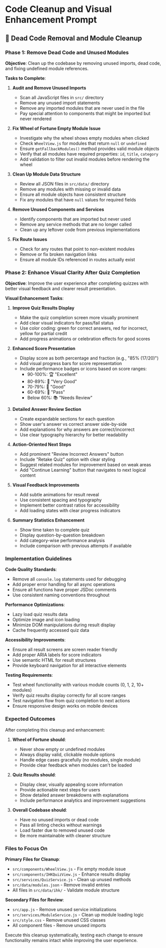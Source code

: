 # Code Cleanup and Visual Enhancement Prompt

## 🧹 Dead Code Removal and Module Cleanup

### Phase 1: Remove Dead Code and Unused Modules

**Objective**: Clean up the codebase by removing unused imports, dead code, and fixing undefined module references.

**Tasks to Complete**:

1. **Audit and Remove Unused Imports**
   - Scan all JavaScript files in `src/` directory
   - Remove any unused import statements
   - Remove any imported modules that are never used in the file
   - Pay special attention to components that might be imported but never rendered

2. **Fix Wheel of Fortune Empty Module Issue**
   - Investigate why the wheel shows empty modules when clicked
   - Check `WheelView.js` for modules that return `null` or `undefined`
   - Ensure `getFallbackModules()` method provides valid module objects
   - Verify that all modules have required properties: `id`, `title`, `category`
   - Add validation to filter out invalid modules before rendering the wheel

3. **Clean Up Module Data Structure**
   - Review all JSON files in `src/data/` directory
   - Remove any modules with missing or invalid data
   - Ensure all module objects have consistent structure
   - Fix any modules that have `null` values for required fields

4. **Remove Unused Components and Services**
   - Identify components that are imported but never used
   - Remove any service methods that are no longer called
   - Clean up any leftover code from previous implementations

5. **Fix Route Issues**
   - Check for any routes that point to non-existent modules
   - Remove or fix broken navigation links
   - Ensure all module IDs referenced in routes actually exist

### Phase 2: Enhance Visual Clarity After Quiz Completion

**Objective**: Improve the user experience after completing quizzes with better visual feedback and clearer result presentation.

**Visual Enhancement Tasks**:

1. **Improve Quiz Results Display**
   - Make the quiz completion screen more visually prominent
   - Add clear visual indicators for pass/fail status
   - Use color coding: green for correct answers, red for incorrect, yellow for partial credit
   - Add progress animations or celebration effects for good scores

2. **Enhanced Score Presentation**
   - Display score as both percentage and fraction (e.g., "85% (17/20)")
   - Add visual progress bars for score representation
   - Include performance badges or icons based on score ranges:
     - 90-100%: 🏆 "Excellent"
     - 80-89%: 🥇 "Very Good"
     - 70-79%: 🥈 "Good"
     - 60-69%: 🥉 "Pass"
     - Below 60%: 📚 "Needs Review"

3. **Detailed Answer Review Section**
   - Create expandable sections for each question
   - Show user's answer vs correct answer side-by-side
   - Add explanations for why answers are correct/incorrect
   - Use clear typography hierarchy for better readability

4. **Action-Oriented Next Steps**
   - Add prominent "Review Incorrect Answers" button
   - Include "Retake Quiz" option with clear styling
   - Suggest related modules for improvement based on weak areas
   - Add "Continue Learning" button that navigates to next logical content

5. **Visual Feedback Improvements**
   - Add subtle animations for result reveal
   - Use consistent spacing and typography
   - Implement better contrast ratios for accessibility
   - Add loading states with clear progress indicators

6. **Summary Statistics Enhancement**
   - Show time taken to complete quiz
   - Display question-by-question breakdown
   - Add category-wise performance analysis
   - Include comparison with previous attempts if available

### Implementation Guidelines

**Code Quality Standards**:

- Remove all `console.log` statements used for debugging
- Add proper error handling for all async operations
- Ensure all functions have proper JSDoc comments
- Use consistent naming conventions throughout

**Performance Optimizations**:

- Lazy load quiz results data
- Optimize image and icon loading
- Minimize DOM manipulations during result display
- Cache frequently accessed quiz data

**Accessibility Improvements**:

- Ensure all result screens are screen reader friendly
- Add proper ARIA labels for score indicators
- Use semantic HTML for result structures
- Provide keyboard navigation for all interactive elements

**Testing Requirements**:

- Test wheel functionality with various module counts (0, 1, 2, 10+ modules)
- Verify quiz results display correctly for all score ranges
- Test navigation flow from quiz completion to next actions
- Ensure responsive design works on mobile devices

### Expected Outcomes

After completing this cleanup and enhancement:

1. **Wheel of Fortune should**:
   - Never show empty or undefined modules
   - Always display valid, clickable module options
   - Handle edge cases gracefully (no modules, single module)
   - Provide clear feedback when modules can't be loaded

2. **Quiz Results should**:
   - Display clear, visually appealing score information
   - Provide actionable next steps for users
   - Show detailed answer breakdowns with explanations
   - Include performance analytics and improvement suggestions

3. **Overall Codebase should**:
   - Have no unused imports or dead code
   - Pass all linting checks without warnings
   - Load faster due to removed unused code
   - Be more maintainable with cleaner structure

### Files to Focus On

**Primary Files for Cleanup**:

- `src/components/WheelView.js` - Fix empty module issue
- `src/components/IHKQuizView.js` - Enhance results display
- `src/services/QuizService.js` - Clean up unused methods
- `src/data/modules.json` - Remove invalid entries
- All files in `src/data/ihk/` - Validate module structure

**Secondary Files for Review**:

- `src/app.js` - Remove unused service initializations
- `src/services/ModuleService.js` - Clean up module loading logic
- `src/style.css` - Remove unused CSS classes
- All component files - Remove unused imports

Execute this cleanup systematically, testing each change to ensure functionality remains intact while improving the user experience.
